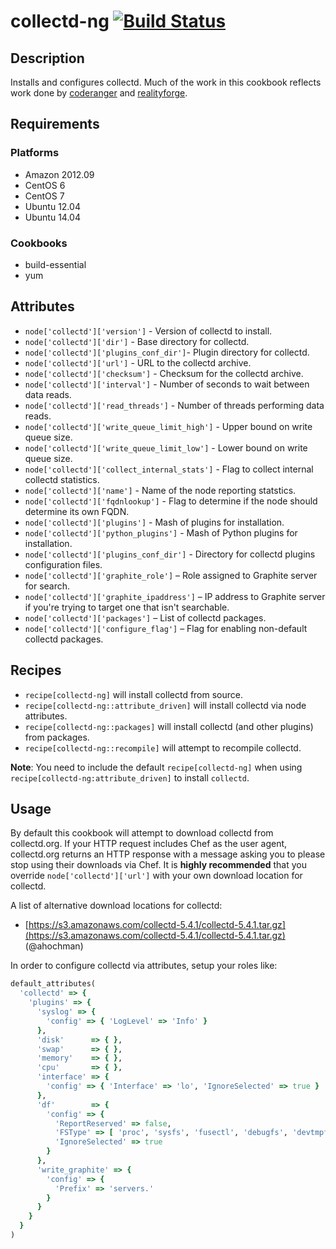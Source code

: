 # collectd-ng [![Build Status](https://secure.travis-ci.org/hectcastro/chef-collectd.png?branch=develop)](http://travis-ci.org/hectcastro/chef-collectd)

## Description

Installs and configures collectd.  Much of the work in this cookbook reflects
work done by [coderanger](https://github.com/coderanger/chef-collectd) and
[realityforge](https://github.com/realityforge/chef-collectd).

## Requirements

### Platforms

* Amazon 2012.09
* CentOS 6
* CentOS 7
* Ubuntu 12.04
* Ubuntu 14.04

### Cookbooks

* build-essential
* yum

## Attributes

* `node['collectd']['version']` - Version of collectd to install.
* `node['collectd']['dir']` - Base directory for collectd.
* `node['collectd']['plugins_conf_dir']`- Plugin directory for collectd.
* `node['collectd']['url']` - URL to the collectd archive.
* `node['collectd']['checksum']` - Checksum for the collectd archive.
* `node['collectd']['interval']` - Number of seconds to wait between data reads.
* `node['collectd']['read_threads']` - Number of threads performing data reads.
* `node['collectd']['write_queue_limit_high']` - Upper bound on write queue size.
* `node['collectd']['write_queue_limit_low']` - Lower bound on write queue size.
* `node['collectd']['collect_internal_stats']` - Flag to collect internal
  collectd statistics.
* `node['collectd']['name']` - Name of the node reporting statstics.
* `node['collectd']['fqdnlookup']` - Flag to determine if the node should
  determine its own FQDN.
* `node['collectd']['plugins']` - Mash of plugins for installation.
* `node['collectd']['python_plugins']` - Mash of Python plugins for installation.
* `node['collectd']['plugins_conf_dir']` - Directory for collectd plugins configuration files.
* `node['collectd']['graphite_role']` – Role assigned to Graphite server for
  search.
* `node['collectd']['graphite_ipaddress']` – IP address to Graphite server if
  you're trying to target one that isn't searchable.
* `node['collectd']['packages']` – List of collectd packages.
* `node['collectd']['configure_flag']` – Flag for enabling non-default collectd packages. 

## Recipes

* `recipe[collectd-ng]` will install collectd from source.
* `recipe[collectd-ng::attribute_driven]` will install collectd via node attributes.
* `recipe[collectd-ng::packages]` will install collectd (and other plugins) from
  packages.
* `recipe[collectd-ng::recompile]` will attempt to recompile collectd.

**Note**: You need to include the default `recipe[collectd-ng]` when using `recipe[collectd-ng:attribute_driven]` to install `collectd`.

## Usage

By default this cookbook will attempt to download collectd from collectd.org.
If your HTTP request includes Chef as the user agent, collectd.org returns an
HTTP response with a message asking you to please stop using their downloads
via Chef. It is **highly recommended** that you override
`node['collectd']['url']` with your own download location for collectd.

A list of alternative download locations for collectd:

* [https://s3.amazonaws.com/collectd-5.4.1/collectd-5.4.1.tar.gz](https://s3.amazonaws.com/collectd-5.4.1/collectd-5.4.1.tar.gz) (@ahochman)

In order to configure collectd via attributes, setup your roles like:

```ruby
default_attributes(
  'collectd' => {
    'plugins' => {
      'syslog' => {
        'config' => { 'LogLevel' => 'Info' }
      },
      'disk'      => { },
      'swap'      => { },
      'memory'    => { },
      'cpu'       => { },
      'interface' => {
        'config' => { 'Interface' => 'lo', 'IgnoreSelected' => true }
      },
      'df'        => {
        'config' => {
          'ReportReserved' => false,
          'FSType' => [ 'proc', 'sysfs', 'fusectl', 'debugfs', 'devtmpfs', 'devpts', 'tmpfs' ],
          'IgnoreSelected' => true
        }
      },
      'write_graphite' => {
        'config' => {
          'Prefix' => 'servers.'
        }
      }
    }
  }
)
```
